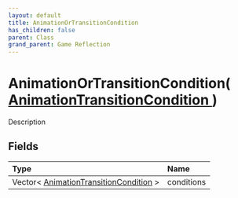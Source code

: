 ```yaml
---
layout: default
title: AnimationOrTransitionCondition
has_children: false
parent: Class
grand_parent: Game Reflection
---
```

# AnimationOrTransitionCondition( [ AnimationTransitionCondition ](/riftbreaker-wiki/docs/game-reflection/classes/animation_transition_condition/) )
Description 

## Fields

| Type | Name |
|:----------|:--------------|
| Vector< [AnimationTransitionCondition](/riftbreaker-wiki/docs/game-reflection/components/animation_transition_condition/) > | conditions |

